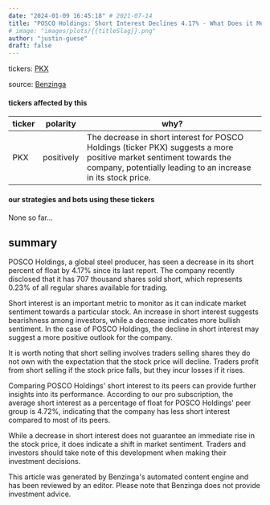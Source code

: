 ```yaml
---
date: "2024-01-09 16:45:18" # 2021-07-14
title: "POSCO Holdings: Short Interest Declines 4.17% - What Does it Mean for Investors?"
# image: "images/plots/{{titleSlag}}.png"
author: "justin-guese"
draft: false
---
```

tickers: <a href='https://finance.yahoo.com/quote/PKX' target='_blank'>PKX</a> 

source: <a href='https://www.benzinga.com/short-sellers/24/01/36560716/looking-into-posco-holdingss-recent-short-interest' target='_blank'>Benzinga</a>

#### tickers affected by this

| ticker | polarity | why? |
|------------|------------|------------|
| PKX | positively | The decrease in short interest for POSCO Holdings (ticker PKX) suggests a more positive market sentiment towards the company, potentially leading to an increase in its stock price. |



#### our strategies and bots using these tickers

None so far...

## summary

POSCO Holdings, a global steel producer, has seen a decrease in its short percent of float by 4.17% since its last report. The company recently disclosed that it has 707 thousand shares sold short, which represents 0.23% of all regular shares available for trading.

Short interest is an important metric to monitor as it can indicate market sentiment towards a particular stock. An increase in short interest suggests bearishness among investors, while a decrease indicates more bullish sentiment. In the case of POSCO Holdings, the decline in short interest may suggest a more positive outlook for the company.

It is worth noting that short selling involves traders selling shares they do not own with the expectation that the stock price will decline. Traders profit from short selling if the stock price falls, but they incur losses if it rises.

Comparing POSCO Holdings' short interest to its peers can provide further insights into its performance. According to our pro subscription, the average short interest as a percentage of float for POSCO Holdings' peer group is 4.72%, indicating that the company has less short interest compared to most of its peers.

While a decrease in short interest does not guarantee an immediate rise in the stock price, it does indicate a shift in market sentiment. Traders and investors should take note of this development when making their investment decisions.

This article was generated by Benzinga's automated content engine and has been reviewed by an editor. Please note that Benzinga does not provide investment advice.